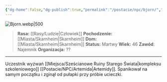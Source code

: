```yaml
---
{"dg-home":false,"dg-publish":true,"permalink":"/postacie/npc/bjorn/","dgPassFrontmatter":true}
---
```


![Bjorn.webp|500](/img/user/Vault/Grafiki/NPC/Bjorn.webp)

> **Rasa:** [[Rasy/Ludzie\|Człowiek]]
> **Pochodzenie:** [[Miasta/Skarnheim\|Skarnheim]]
> **Dom:** [[Miasta/Skarnheim\|Skarnheim]]
> **Status:** Martwy
> **Wiek:** 46
> **Zawód**: Najemnik
> **Organizacja:** ??

---

Uczestnik wyzwań [[Miejsca/Sześcianowe Ruiny Starego Świata\|kompleksu szkoleniowego]] [[Postacie/NPC/Artemida\|Artemidy]]. Spanikował na samym początku i zginął od pułapki przy próbie ucieczki.